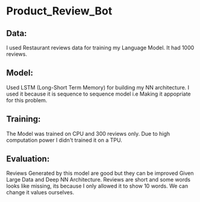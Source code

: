 # Product_Review_Bot

## Data:
I used Restaurant reviews data for training my Language Model. It had 1000 reviews.

## Model:

Used LSTM (Long-Short Term Memory) for building my NN architecture. I used it because it is sequence to sequence model i.e Making it appopriate for this problem.

## Training:

The Model was trained on CPU and 300 reviews only. Due to high computation power I didn't trained it on a TPU.

## Evaluation:

Reviews Generated by this model are good but they can be improved Given Large Data and Deep NN Architecture. Reviews are short and some words looks like missing, its because I only allowed it to show 10 words. We can change it values ourselves.
